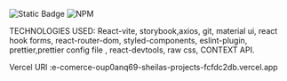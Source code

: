 ![Static Badge](https://img.shields.io/badge/react-vite) ![NPM](https://img.shields.io/npm/l/storybook)

TECHNOLOGIES USED:
React-vite, storybook,axios, git, material ui, react hook forms, react-router-dom, styled-components, eslint-plugin, prettier,prettier config file , react-devtools, raw css, CONTEXT API.

Vercel URl :e-comerce-oup0anq69-sheilas-projects-fcfdc2db.vercel.app

